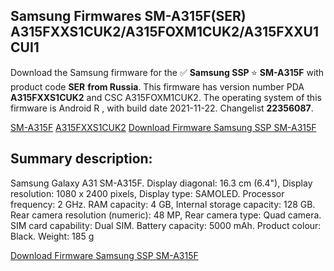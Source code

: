 <h2>Samsung Firmwares SM-A315F(SER) A315FXXS1CUK2/A315FOXM1CUK2/A315FXXU1CUI1</h2>
Download the Samsung firmware for the ✅ <strong>Samsung SSP </strong> ⭐ <strong>SM-A315F</strong> with product code <strong>SER</strong> <strong> from Russia</strong>. This firmware has version number PDA <strong>A315FXXS1CUK2</strong> and CSC A315FOXM1CUK2. The operating system of this firmware is Android R , with build date 2021-11-22. Changelist <strong>22356087</strong>.


[SM-A315F](https://samfirm.shop/samsung/model/SM-A315F)
[A315FXXS1CUK2](https://samfirm.shop/samsung/pda/A315FXXS1CUK2)
[Download Firmware Samsung SSP SM-A315F](https://samfirm.shop/samsung/firmware/477886)
<h2>Summary description:</h2>
<p>Samsung Galaxy A31 SM-A315F. Display diagonal: 16.3 cm (6.4"), Display resolution: 1080 x 2400 pixels, Display type: SAMOLED. Processor frequency: 2 GHz. RAM capacity: 4 GB, Internal storage capacity: 128 GB. Rear camera resolution (numeric): 48 MP, Rear camera type: Quad camera. SIM card capability: Dual SIM. Battery capacity: 5000 mAh. Product colour: Black. Weight: 185 g</p>


[Download Firmware Samsung SSP SM-A315F](https://samfirm.shop/samsung/firmware/477886)
